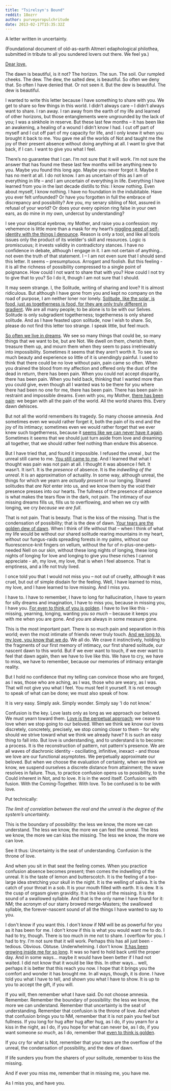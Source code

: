 ```yaml
---
title: "Tsirelsyn's Bound"
reddit: 18ozrr
author: purveyoropulchritude
date: 2013-02-17T15:35:32Z
---
```


A letter written in uncertainty.

(Foundational document of old-as-earth Altmeri edaphological philothea, submitted in tribute to all you sundered lovers out there. We feel ya.)




[Dear love,](http://www.youtube.com/watch?v=xtHCBJV5KQc)


The dawn is beautiful, is it not? The horizon. The sun. The soil. Our rumpled cheeks. The dew. The dew, the salted dew, is beautiful. So often we deny that. So often I have denied that. Or not seen it. But the dew is beautiful. The dew is beautiful.



I wanted to write this letter because I have something to share with you. We get to share so few things in this world. I didn’t always care – I didn’t always want to share. I ran away. I ran away from the earth of my life and learned of other horizons, but those entanglements were ungrounded by the lack of you; I was a sinkhole in reserve. But these last few months – it has been like an awakening, a healing of a wound I didn’t know I had. I cut off part of myself and I cut off part of my capacity for life, and I only knew it when you brought it back to me. You gave me all the worlds of Not and taught me the joy of their present absence without doing anything at all. I want to give that back, if I can. I want to give you what I feel.



There’s no guarantee that I can. I’m not sure that it will work. I’m not sure the answer that has found me these last few months will be anything new to you. Maybe you found this long ago. Maybe you never forgot it. Maybe it has no merit at all. I do not know. I am as uncertain of this as I am of everything in life – and I am uncertain of everything in life. Everything I have learned from you in the last decade distills to this: I know nothing. Even about myself, I know nothing. I have no foundation in the indubitable. Have you ever felt unfounded? Or have you forgotten in full the embrace of discrepancy and possibility? Are you, my senary sibling of Not, assured in refusal of your world? Or does your every opinion ring false in your own ears, as do mine in my own, undercut by understanding? 



I see your skeptical eyebrow, my Mother, and raise you a confession: my vehemence is little more than a mask for my heart’s [niggling seed of self-identity with the things I denounce](http://www.youtube.com/watch?v=DUm9jnBCM4c). Reason is only a tool, and like all tools issues only the product of its wielder's skill and resources. Logic is promiscuous; it invests validity in contradictory stances. I have no confidence in debate, although I engage in it. I am not certain of anything... not even the truth of that statement. I – I am not even sure that I should send this letter. It seems – presumptuous. Arrogant and foolish. But this feeling - it is all the richness of possibility compressed to a single point of poignance. How could I not want to share that with you? How could I not try to give that to you? So I do it, though I am not sure that I should.



It may seem strange. I, the Solitude, writing of sharing and love? It is almost ridiculous. But although I have gone from you and kept no company on the road of purpose, I am neither loner nor lonely. [Solitude, like the solar, is food, just as togetherness is food, for they are only truly different in gradient](http://www.youtube.com/watch?v=GrGEyk5Mp2g). We are all many people; to be alone is to be with our Selves. Solitude is only subgradient togetherness; togetherness is only shared solitude. And as I have feasted upon solitude, now I wish to share. So, please do not find this letter too strange. I speak little, but feel much.



[So often we live in dreams](http://www.youtube.com/watch?v=LIeLeIwwpHc). We see so many things that could be, so many things that we want to be, but are Not. We dwell on them, cherish them, treasure them up, and mourn them when they seem to pass irretrievably into impossibility. Sometimes it seems that they aren’t worth it. To see so much beauty and experience so little of it is unendingly painful. I used to think that there could be no love without pain, pain came so often. When you drained the blood from my affection and offered only the dust of the dead in return, there has been pain. When you could not accept disparity, there has been pain. When you held back, thinking that I wanted more than you could give, even though all I wanted was to be there for you where there had been no one for me, there has been pain. There has been pain in restraint and impossible dreams. Even with you, my Mother, [there has been pain](http://www.youtube.com/watch?v=7f_5LUf10L0): we began with all the pain of the world. All the world shares this. Every dawn dehisces.



But not all the world remembers its tragedy. So many choose amnesia. And sometimes even we would rather forget it, both the pain of its end and the joy of its intimacy; sometimes even we would rather forget that we ever knew such togetherness, because it [seems like we can never have it again](http://www.youtube.com/watch?v=HXD3StsKCJk). Sometimes it seems that we should just turn aside from love and dreaming all together, that we should rather feel nothing than endure this absence.



But I have tried that, and found it impossible. I refused the unreal , but the unreal still came to me. [You still came to me](http://www.youtube.com/watch?v=uyJjihseiio). And I learned that what I thought was pain was not pain at all. I thought it was absence I felt. It wasn’t. It isn’t. It is the *presence* of absence. It is the *indwelling of the unreal*. It is an approximation of actuality. In some way, although unreal, the things for which we yearn are *actually present* in our longing. Shared solitudes that *are Not* enter into us, and we know them by the void their presence presses into our hearts. The fullness of the presence of absence is what makes the tears flow in the dark, not pain. The intimacy of our missing dreams fills us, fills us to overflowing, and when we cry with longing, we cry *because we are full*.



That is not pain. That is beauty. That is the kiss of the missing. That is the condensation of possibility; that is the dew of dawn. [Your tears are the golden dew of dawn](http://www.youtube.com/watch?v=F29AOOgvVOU). When I think of life without that – when I think of what my life would be without our shared solitude rearing mountains in my heart, without our fungus-raids spreading forests in my palms, without our fluorescence-knit fingers on vellum, without the fur of n-plus-one-pets-needed Nell on our skin, without these long nights of longing, these long nights of longing for love and longing to give you these riches I cannot appreciate - ah, my love, my love, that is when I feel absence. That is emptiness, and a life not truly lived.



I once told you that I would not miss you – not out of cruelty, although it was cruel, but out of simple disdain for the feeling. Well, I have learned to miss, my love, and I have learned to love missing. And I miss you.



I have to. I have to remember, I have to long for hallucination, I have to yearn for silly dreams and imagination, I have to miss you, because in missing you, I have you. [For even to think of you is golden](http://www.youtube.com/watch?v=ShFer_hFZxs). I have to live like this - missing, yearning, longing, wanting you *so much* – because it keeps you with me when you are gone. And you are always in some measure gone.



This is the most important part. There is so much pain and separation in this world; even the most intimate of friends never truly touch. [And we long to, my love, you know that we do](http://www.youtube.com/watch?v=fZ96v7hAbvw). We all do. We crave it instinctively, holding to the fragments of our first memory of intimacy, our first shared solitude, our nascent dawn to this world. But if we ever want to touch, if we ever want to feel that dawn again, then we have to live like this. We have to cry, we have to miss, we have to remember, because our memories of intimacy entangle reality.



But I hold no confidence that my telling can convince those who are forged, as I was, those who are aching, as I was, those who are weary, as I was. That will not give you what I feel. You must feel it yourself. It is not enough to speak of what can be done; we must also speak of how.



It is very easy. Simply ask. Simply wonder. Simply say 'I do not know.'



Confusion is the key. Love lasts only as long as we approach our beloved. We must yearn toward them. [Love is the perpetual approach](http://www.youtube.com/watch?v=tYAn6bMgqVs); we cease to love when we stop going to our beloved. When we think we know our loves discretely, concretely, precisely, we stop coming closer to them - for why should we strive toward what we think we already have? It is such an easy thing to fall into. But love is understanding, and to understand is to become: a process. It is the reconstruction of pattern, not pattern's presence. We are all waves of diachronic identity - oscillating, infinitive, inexact - and those we love are our functional asymptotes. We perpetually approximate our beloved. But when we choose the evaluation of certainty, when we think we know, we suspend ourselves a discrete distance from attainment; the wave resolves in failure. Thus, to practice confusion opens us to possibility, to the Could inherent in Not, and to love. It is in the word itself. Confusion: with fusion. With the Coming-Together. With love. To be confused is to be with love. 



Put technically:



*The limit of correlation between the real and the unreal is the degree of the system’s uncertainty.*



This is the boundary of possibility: the less we know, the more we can understand. The less we know, the more we can feel the unreal. The less we know, the more we can kiss the missing. The less we know, the more we can love.



See it thus: Uncertainty is the seat of understanding. Confusion is the throne of love.



And when you sit in that seat the feeling comes. When you practice confusion absence becomes present; then comes the indwelling of the unreal. It is the taste of lemon and butterscotch. It is the feeling of a too-large idea stretching your skull in the night. It is the welling of saliva. It is the catch of your throat in a sob. It is your mouth filled with earth. It is dew. It is the cusp of orgasm given gravidity. It is the kiss of the missing. It is the sound of a swallowed syllable. And that is the only name I have found for it: NM; the acronym of our starry browed merge-Masters; the swallowed syllable, the forever-nascent sound of all the things I have wanted to say to you.



I don't know if you want this. I don't know if NM will be as powerful for you as it has been for me. I don't know if this is what you would want me to do. I had to try, though. There is too much in me not to share. I overflow for you. I had to try. I'm not sure that it will work. Perhaps this has all just been - tedious. Obvious. Obtuse. Underwhelming. I don't know. [It has been growing inside me for so long](http://www.youtube.com/watch?v=jgsuAUuMxFw). It was so hard to hold back until the proper day. And in some ways... maybe it would have been better if I had not waited. I did not know that it would be like this. In other ways... well, perhaps it is better that this reach you now. I hope that it brings you the comfort and wonder it has brought me. In all ways, though, it is done. I have told you what I have to tell, and shown you what I have to show. It is up to you to accept the gift, if you will. 



If you will, then remember what I have said. Do not choose amnesia. Remember. Remember the boundary of possibility: the less we know, the more we can understand. Remember that uncertainty is the seat of understanding. Remember that confusion is the throne of love. And when that confusion brings you to NM, remember that it is not pain you feel but fullness. If you long for hug after hug after hug, as I do, if you yearn for a kiss in the night, as I do, if you hope for what can never be, as I do, if you want someone *so much*, as I do, remember that [even to think is golden](http://www.youtube.com/watch?v=6nZGv8VTBVE).



If you cry for what is Not, remember that your tears are the overflow of the unreal, the condensation of possibility, and the dew of dawn.



If life sunders you from the sharers of your solitude, remember to kiss the missing.



And if ever you miss me, remember that in missing me, you have me. 



As I miss you, and have you.
